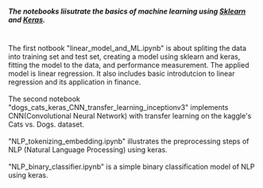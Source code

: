 <h5>The notebooks liisutrate the basics of machine learning using <a href="https://scikit-learn.org/stable/">Sklearn</a> and <a href="https://keras.io/">Keras</a>.</h5><br>
The first notbook "linear_model_and_ML.ipynb" is about spliting the data into training set and test set, creating a model using sklearn and keras, fitting the model to the data, and performance measurement. The applied model is linear regression. It also includes basic introdutcion to linear regression and its application in finance.<br><br>
The second notebook "dogs_cats_keras_CNN_transfer_learning_inceptionv3" implements CNN(Convolutional Neural Network) with transfer learning on the kaggle's Cats vs. Dogs. dataset. <br><br>
"NLP_tokenizing_embedding.ipynb" illustrates the preprocessing steps of NLP (Natural Language Processing) using keras.<br><br>
"NLP_binary_classifier.ipynb" is a simple binary classification model of NLP using keras. 
